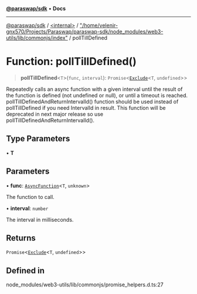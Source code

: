 [**@paraswap/sdk**](../../../../README.md) • **Docs**

***

[@paraswap/sdk](../../../../globals.md) / [\<internal\>](../../../README.md) / ["/home/velenir-gnx570/Projects/Paraswap/paraswap-sdk/node\_modules/web3-utils/lib/commonjs/index"](../README.md) / pollTillDefined

# Function: pollTillDefined()

> **pollTillDefined**\<`T`\>(`func`, `interval`): `Promise`\<[`Exclude`](../../../type-aliases/Exclude.md)\<`T`, `undefined`\>\>

Repeatedly calls an async function with a given interval until the result of the function is defined (not undefined or null),
or until a timeout is reached.
pollTillDefinedAndReturnIntervalId() function should be used instead of pollTillDefined if you need IntervalId in result.
This function will be deprecated in next major release so use pollTillDefinedAndReturnIntervalId().

## Type Parameters

• **T**

## Parameters

• **func**: [`AsyncFunction`](../type-aliases/AsyncFunction.md)\<`T`, `unknown`\>

The function to call.

• **interval**: `number`

The interval in milliseconds.

## Returns

`Promise`\<[`Exclude`](../../../type-aliases/Exclude.md)\<`T`, `undefined`\>\>

## Defined in

node\_modules/web3-utils/lib/commonjs/promise\_helpers.d.ts:27
